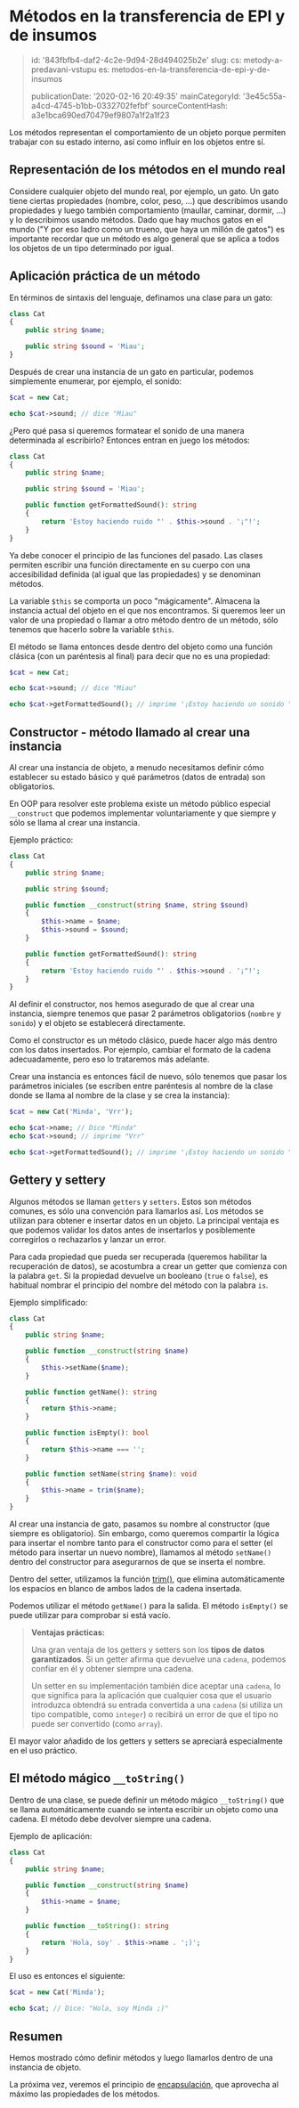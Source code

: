 Métodos en la transferencia de EPI y de insumos
===============================================

> id: '843fbfb4-daf2-4c2e-9d94-28d494025b2e'
> slug:
> 	cs: metody-a-predavani-vstupu
> 	es: metodos-en-la-transferencia-de-epi-y-de-insumos
> 
> publicationDate: '2020-02-16 20:49:35'
> mainCategoryId: '3e45c55a-a4cd-4745-b1bb-0332702fefbf'
> sourceContentHash: a3e1bca690ed70479ef9807a1f2a1f23

Los métodos representan el comportamiento de un objeto porque permiten trabajar con su estado interno, así como influir en los objetos entre sí.

Representación de los métodos en el mundo real
----------------------------------

Considere cualquier objeto del mundo real, por ejemplo, un gato. Un gato tiene ciertas propiedades (nombre, color, peso, ...) que describimos usando propiedades y luego también comportamiento (maullar, caminar, dormir, ...) y lo describimos usando métodos. Dado que hay muchos gatos en el mundo ("Y por eso ladro como un trueno, que haya un millón de gatos") es importante recordar que un método es algo general que se aplica a todos los objetos de un tipo determinado por igual.

Aplicación práctica de un método
-----------------------------

En términos de sintaxis del lenguaje, definamos una clase para un gato:

```php
class Cat
{
    public string $name;

    public string $sound = 'Miau';
}
```

Después de crear una instancia de un gato en particular, podemos simplemente enumerar, por ejemplo, el sonido:

```php
$cat = new Cat;

echo $cat->sound; // dice "Miau"
```

¿Pero qué pasa si queremos formatear el sonido de una manera determinada al escribirlo? Entonces entran en juego los métodos:

```php
class Cat
{
    public string $name;

    public string $sound = 'Miau';

    public function getFormattedSound(): string
    {
        return 'Estoy haciendo ruido "' . $this->sound . '¡"!';
    }
}
```

Ya debe conocer el principio de las funciones del pasado. Las clases permiten escribir una función directamente en su cuerpo con una accesibilidad definida (al igual que las propiedades) y se denominan métodos.

La variable `$this` se comporta un poco "mágicamente". Almacena la instancia actual del objeto en el que nos encontramos. Si queremos leer un valor de una propiedad o llamar a otro método dentro de un método, sólo tenemos que hacerlo sobre la variable `$this`.

El método se llama entonces desde dentro del objeto como una función clásica (con un paréntesis al final) para decir que no es una propiedad:

```php
$cat = new Cat;

echo $cat->sound; // dice "Miau"

echo $cat->getFormattedSound(); // imprime '¡Estoy haciendo un sonido "Miau"!'
```

Constructor - método llamado al crear una instancia
--------------------------------------------------

Al crear una instancia de objeto, a menudo necesitamos definir cómo establecer su estado básico y qué parámetros (datos de entrada) son obligatorios.

En OOP para resolver este problema existe un método público especial `__construct` que podemos implementar voluntariamente y que siempre y sólo se llama al crear una instancia.

Ejemplo práctico:

```php
class Cat
{
    public string $name;

    public string $sound;

    public function __construct(string $name, string $sound)
    {
        $this->name = $name;
        $this->sound = $sound;
    }

    public function getFormattedSound(): string
    {
        return 'Estoy haciendo ruido "' . $this->sound . '¡"!';
    }
}
```

Al definir el constructor, nos hemos asegurado de que al crear una instancia, siempre tenemos que pasar 2 parámetros obligatorios (`nombre` y `sonido`) y el objeto se establecerá directamente.

Como el constructor es un método clásico, puede hacer algo más dentro con los datos insertados. Por ejemplo, cambiar el formato de la cadena adecuadamente, pero eso lo trataremos más adelante.

Crear una instancia es entonces fácil de nuevo, sólo tenemos que pasar los parámetros iniciales (se escriben entre paréntesis al nombre de la clase donde se llama al nombre de la clase y se crea la instancia):

```php
$cat = new Cat('Minda', 'Vrr');

echo $cat->name; // Dice "Minda"
echo $cat->sound; // imprime "Vrr"

echo $cat->getFormattedSound(); // imprime '¡Estoy haciendo un sonido "Vrr"!'
```

Gettery y settery
-----------------

Algunos métodos se llaman `getters` y `setters`. Estos son métodos comunes, es sólo una convención para llamarlos así. Los métodos se utilizan para obtener e insertar datos en un objeto. La principal ventaja es que podemos validar los datos antes de insertarlos y posiblemente corregirlos o rechazarlos y lanzar un error.

Para cada propiedad que pueda ser recuperada (queremos habilitar la recuperación de datos), se acostumbra a crear un getter que comienza con la palabra `get`. Si la propiedad devuelve un booleano (`true` o `false`), es habitual nombrar el principio del nombre del método con la palabra `is`.

Ejemplo simplificado:

```php
class Cat
{
    public string $name;

    public function __construct(string $name)
    {
        $this->setName($name);
    }

    public function getName(): string
    {
        return $this->name;
    }

    public function isEmpty(): bool
    {
        return $this->name === '';
    }

    public function setName(string $name): void
    {
        $this->name = trim($name);
    }
}
```

Al crear una instancia de gato, pasamos su nombre al constructor (que siempre es obligatorio). Sin embargo, como queremos compartir la lógica para insertar el nombre tanto para el constructor como para el setter (el método para insertar un nuevo nombre), llamamos al método `setName()` dentro del constructor para asegurarnos de que se inserta el nombre.

Dentro del setter, utilizamos la función <a href="/function-trim">trim()</a>, que elimina automáticamente los espacios en blanco de ambos lados de la cadena insertada.

Podemos utilizar el método `getName()` para la salida. El método `isEmpty()` se puede utilizar para comprobar si está vacío.

> **Ventajas prácticas:**
>
> Una gran ventaja de los getters y setters son los **tipos de datos garantizados**. Si un getter afirma que devuelve una `cadena`, podemos confiar en él y obtener siempre una cadena.
>
> Un setter en su implementación también dice aceptar una `cadena`, lo que significa para la aplicación que cualquier cosa que el usuario introduzca obtendrá su entrada convertida a una `cadena` (si utiliza un tipo compatible, como `integer`) o recibirá un error de que el tipo no puede ser convertido (como `array`).

El mayor valor añadido de los getters y setters se apreciará especialmente en el uso práctico.

El método mágico `__toString()`
-----------------------------

Dentro de una clase, se puede definir un método mágico `__toString()` que se llama automáticamente cuando se intenta escribir un objeto como una cadena. El método debe devolver siempre una cadena.

Ejemplo de aplicación:

```php
class Cat
{
    public string $name;

    public function __construct(string $name)
    {
        $this->name = $name;
    }

    public function __toString(): string
    {
        return 'Hola, soy' . $this->name . ';)';
    }
}
```

El uso es entonces el siguiente:

```php
$cat = new Cat('Minda');

echo $cat; // Dice: "Hola, soy Minda ;)"
```

Resumen
-------

Hemos mostrado cómo definir métodos y luego llamarlos dentro de una instancia de objeto.

La próxima vez, veremos el principio de <a href="/encapsulación">encapsulación</a>, que aprovecha al máximo las propiedades de los métodos.
